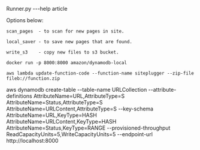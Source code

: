 Runner.py ---help article 
 
 Options below: 
 
 `scan_pages  - to scan for new pages in site.`
 
 `local_saver - to save new pages that are found.`
 
 `write_s3    - copy new files to s3 bucket.`
 
 
 `docker run -p 8000:8000 amazon/dynamodb-local`
 
 `aws lambda update-function-code --function-name siteplugger --zip-file fileb://function.zip`
 
 
 aws dynamodb create-table 
    --table-name URLCollection 
    --attribute-definitions 
        AttributeName=URL,AttributeType=S 	
        AttributeName=Status,AttributeType=S 
        AttributeName=URLContent,AttributeType=S 
    --key-schema 
        AttributeName=URL,KeyType=HASH 
        AttributeName=URLContent,KeyType=HASH 	
        AttributeName=Status,KeyType=RANGE 
    --provisioned-throughput 
        ReadCapacityUnits=5,WriteCapacityUnits=5 
    --endpoint-url 
        http://localhost:8000